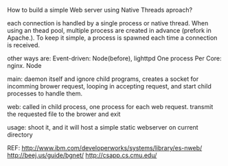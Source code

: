 How to build a simple Web server using Native Threads aproach?

each connection is handled by a single process or native thread.
When using an thead pool, multiple process are created in advance
(prefork in Apache.). To keep it simple, a process is spawned each time a
connection is received.

other ways are:
Event-driven: Node(before), lighttpd
One process Per Core: nginx. Node

main: daemon itself and ignore child programs,
creates a socket for incomming brower request, looping in accepting request,
and start child processes to handle them.

web: called in child process, one process for each web request. transmit the requested
file to the brower and exit


usage:
shoot it, and it will host a simple static webserver on current directory

REF:
http://www.ibm.com/developerworks/systems/library/es-nweb/
http://beej.us/guide/bgnet/
http://csapp.cs.cmu.edu/

